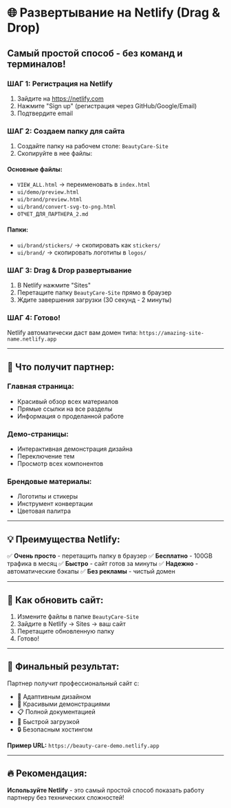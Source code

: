# 🌐 Развертывание на Netlify (Drag & Drop)

## Самый простой способ - без команд и терминалов!

### ШАГ 1: Регистрация на Netlify
1. Зайдите на https://netlify.com
2. Нажмите "Sign up" (регистрация через GitHub/Google/Email)
3. Подтвердите email

### ШАГ 2: Создаем папку для сайта
1. Создайте папку на рабочем столе: `BeautyCare-Site`
2. Скопируйте в нее файлы:

#### Основные файлы:
- `VIEW_ALL.html` → переименовать в `index.html`
- `ui/demo/preview.html`
- `ui/brand/preview.html`
- `ui/brand/convert-svg-to-png.html`
- `ОТЧЕТ_ДЛЯ_ПАРТНЕРА_2.md`

#### Папки:
- `ui/brand/stickers/` → скопировать как `stickers/`
- `ui/brand/` → скопировать логотипы в `logos/`

### ШАГ 3: Drag & Drop развертывание
1. В Netlify нажмите "Sites"
2. Перетащите папку `BeautyCare-Site` прямо в браузер
3. Ждите завершения загрузки (30 секунд - 2 минуты)

### ШАГ 4: Готово!
Netlify автоматически даст вам домен типа:
`https://amazing-site-name.netlify.app`

---

## 🎯 Что получит партнер:

### Главная страница:
- Красивый обзор всех материалов
- Прямые ссылки на все разделы
- Информация о проделанной работе

### Демо-страницы:
- Интерактивная демонстрация дизайна
- Переключение тем
- Просмотр всех компонентов

### Брендовые материалы:
- Логотипы и стикеры
- Инструмент конвертации
- Цветовая палитра

---

## 💡 Преимущества Netlify:

✅ **Очень просто** - перетащить папку в браузер
✅ **Бесплатно** - 100GB трафика в месяц
✅ **Быстро** - сайт готов за минуты
✅ **Надежно** - автоматические бэкапы
✅ **Без рекламы** - чистый домен

---

## 🔄 Как обновить сайт:

1. Измените файлы в папке `BeautyCare-Site`
2. Зайдите в Netlify → Sites → ваш сайт
3. Перетащите обновленную папку
4. Готово!

---

## 🎨 Финальный результат:

Партнер получит профессиональный сайт с:
- 📱 Адаптивным дизайном
- 🎨 Красивыми демонстрациями
- 📋 Полной документацией
- 🚀 Быстрой загрузкой
- 🔒 Безопасным хостингом

**Пример URL:** `https://beauty-care-demo.netlify.app`

---

## 🔥 Рекомендация:

**Используйте Netlify** - это самый простой способ показать работу партнеру без технических сложностей!
